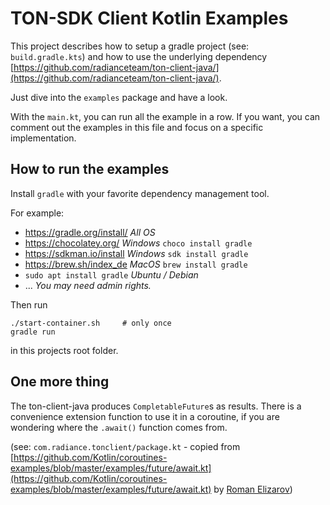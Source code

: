# TON-SDK Client Kotlin Examples

This project describes how to setup a gradle project (see: ```build.gradle.kts```)
and how to use the underlying dependency [https://github.com/radianceteam/ton-client-java/](https://github.com/radianceteam/ton-client-java/).

Just dive into the ```examples``` package and have a look.

With the ```main.kt```, you can run all the example in a row.
If you want, you can comment out the examples in this file and focus on a specific implementation.

## How to run the examples

Install ```gradle``` with your favorite dependency management tool.

For example:
- https://gradle.org/install/ *All OS*
- https://chocolatey.org/ *Windows* ```choco install gradle```
- https://sdkman.io/install *Windows* ```sdk install gradle```
- https://brew.sh/index_de *MacOS* ```brew install gradle```
- ```sudo apt install gradle``` *Ubuntu / Debian*
- ...
*You may need admin rights.*

Then run

```
./start-container.sh     # only once
gradle run
```

in this projects root folder.

## One more thing

The ton-client-java produces ```CompletableFuture```s as results. There is a convenience extension function to
use it in a coroutine, if you are wondering where the ```.await()``` function comes from. 

(see: ```com.radiance.tonclient/package.kt``` - copied from [https://github.com/Kotlin/coroutines-examples/blob/master/examples/future/await.kt](https://github.com/Kotlin/coroutines-examples/blob/master/examples/future/await.kt) by [Roman Elizarov](https://github.com/elizarov))  
